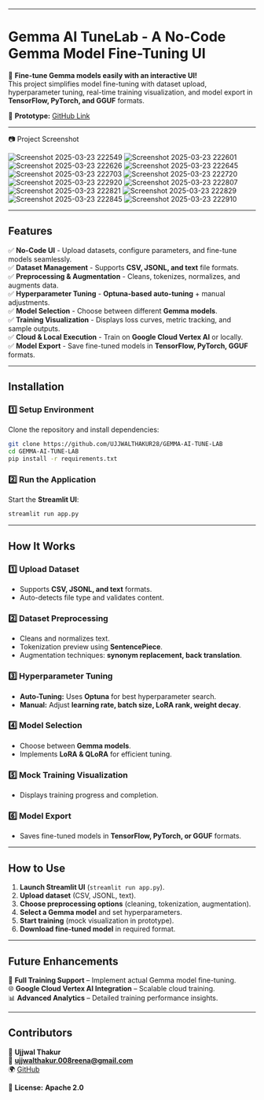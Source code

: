
---

# **Gemma AI TuneLab - A No-Code Gemma Model Fine-Tuning UI**  

🚀 **Fine-tune Gemma models easily with an interactive UI!**  
This project simplifies model fine-tuning with dataset upload, hyperparameter tuning, real-time training visualization, and model export in **TensorFlow, PyTorch, and GGUF** formats.  

🔗 **Prototype:** [GitHub Link](https://github.com/UJJWALTHAKUR28/GEMMA-AI-TUNE-LAB)  

---
📷 Project Screenshot

![Screenshot 2025-03-23 222549](https://github.com/user-attachments/assets/0a97a614-defb-458c-8872-b52f420f5dee)
![Screenshot 2025-03-23 222601](https://github.com/user-attachments/assets/f9b40461-f3a5-4e14-937a-1c18e72abd65)
![Screenshot 2025-03-23 222626](https://github.com/user-attachments/assets/d489631b-c0c5-4e36-999e-c9061168bcbd)
![Screenshot 2025-03-23 222645](https://github.com/user-attachments/assets/275f6775-c7aa-41fa-a61e-53429758a018)
![Screenshot 2025-03-23 222703](https://github.com/user-attachments/assets/020851a4-2c0a-4b20-b2d2-3001d649ae28)
![Screenshot 2025-03-23 222720](https://github.com/user-attachments/assets/4470858d-053a-4a80-9e50-ed53d61d07c4)
![Screenshot 2025-03-23 222920](https://github.com/user-attachments/assets/af5ba7d9-61dc-49ba-958b-3e4657118be6)
![Screenshot 2025-03-23 222807](https://github.com/user-attachments/assets/e49897ee-0ce8-44ac-ab95-d25d0a160c95)
![Screenshot 2025-03-23 222821](https://github.com/user-attachments/assets/f1faeaca-7cee-41e0-9d7b-ab50f540d3bf)
![Screenshot 2025-03-23 222829](https://github.com/user-attachments/assets/f54dde8a-f9f9-4695-baf7-ec10d43ff1a2)
![Screenshot 2025-03-23 222845](https://github.com/user-attachments/assets/d75c98ee-fa6c-4ddf-9e74-dfde21a2d5de)
![Screenshot 2025-03-23 222910](https://github.com/user-attachments/assets/095d3eb5-4adc-4854-80cb-5c7731dffdd6)

---
## **Features**  
✅ **No-Code UI** - Upload datasets, configure parameters, and fine-tune models seamlessly.  
✅ **Dataset Management** - Supports **CSV, JSONL, and text** file formats.  
✅ **Preprocessing & Augmentation** - Cleans, tokenizes, normalizes, and augments data.  
✅ **Hyperparameter Tuning** - **Optuna-based auto-tuning** + manual adjustments.  
✅ **Model Selection** - Choose between different **Gemma models**.  
✅ **Training Visualization** - Displays loss curves, metric tracking, and sample outputs.  
✅ **Cloud & Local Execution** - Train on **Google Cloud Vertex AI** or locally.  
✅ **Model Export** - Save fine-tuned models in **TensorFlow, PyTorch, GGUF** formats.  

---

## **Installation**  
### **1️⃣ Setup Environment**  
Clone the repository and install dependencies:  
```sh
git clone https://github.com/UJJWALTHAKUR28/GEMMA-AI-TUNE-LAB
cd GEMMA-AI-TUNE-LAB
pip install -r requirements.txt
```

### **2️⃣ Run the Application**  
Start the **Streamlit UI**:  
```sh
streamlit run app.py
```

---

## **How It Works**  
### **1️⃣ Upload Dataset**  
- Supports **CSV, JSONL, and text** formats.  
- Auto-detects file type and validates content.  

### **2️⃣ Dataset Preprocessing**  
- Cleans and normalizes text.  
- Tokenization preview using **SentencePiece**.  
- Augmentation techniques: **synonym replacement, back translation**.  

### **3️⃣ Hyperparameter Tuning**  
- **Auto-Tuning:** Uses **Optuna** for best hyperparameter search.  
- **Manual:** Adjust **learning rate, batch size, LoRA rank, weight decay**.  

### **4️⃣ Model Selection**  
- Choose between **Gemma models**.  
- Implements **LoRA & QLoRA** for efficient tuning.  

### **5️⃣ Mock Training Visualization**  
- Displays training progress and completion.  

### **6️⃣ Model Export**  
- Saves fine-tuned models in **TensorFlow, PyTorch, or GGUF** formats.  

---

## **How to Use**  
1. **Launch Streamlit UI** (`streamlit run app.py`).  
2. **Upload dataset** (CSV, JSONL, text).  
3. **Choose preprocessing options** (cleaning, tokenization, augmentation).  
4. **Select a Gemma model** and set hyperparameters.  
5. **Start training** (mock visualization in prototype).  
6. **Download fine-tuned model** in required format.  

---

## **Future Enhancements**  
🚀 **Full Training Support** – Implement actual Gemma model fine-tuning.  
🌐 **Google Cloud Vertex AI Integration** – Scalable cloud training.  
📊 **Advanced Analytics** – Detailed training performance insights.  

---

## **Contributors**  
👤 **Ujjwal Thakur**  
📧 **ujjwalthakur.008reena@gmail.com**  
🌍 [GitHub](https://github.com/UJJWALTHAKUR28)  

🔖 **License:** **Apache 2.0**  
